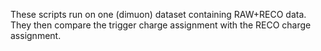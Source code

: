 These scripts run on one (dimuon) dataset containing RAW+RECO data. They then compare the trigger charge assignment with the RECO charge assignment.


